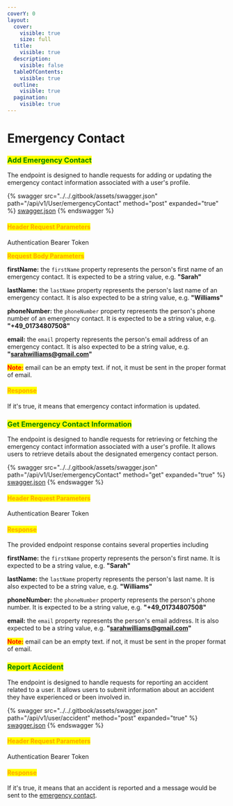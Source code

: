 ```yaml
---
coverY: 0
layout:
  cover:
    visible: true
    size: full
  title:
    visible: true
  description:
    visible: false
  tableOfContents:
    visible: true
  outline:
    visible: true
  pagination:
    visible: true
---
```


# Emergency Contact

### <mark style="color:green;">**Add Emergency Contact**</mark>&#x20;

The endpoint is designed to handle requests for adding or updating the emergency contact information associated with a user's profile.&#x20;

{% swagger src="../../.gitbook/assets/swagger.json" path="/api/v1/User/emergencyContact" method="post" expanded="true" %}
[swagger.json](../../.gitbook/assets/swagger.json)
{% endswagger %}

#### <mark style="color:orange;">Header Request Parameters</mark>

Authentication Bearer Token



<mark style="color:orange;">**Request Body Parameters**</mark>

**firstName:** the `firstName` property represents the person's first name of an emergency contact. It is expected to be a string value, e.g. **"Sarah"**

**lastName:** the `lastName` property represents the person's last name of an emergency contact. It is also expected to be a string value, e.g. **"Williams"**

**phoneNumber:** the `phoneNumber` property represents the person's phone number of an emergency contact. It is expected to be a string value, e.g. **"+49\_01734807508"**

**email:** the `email` property represents the person's email address of an emergency contact. It is also expected to be a string value, e.g. **"sarahwilliams@gmail.com"**

<mark style="color:red;">**Note:**</mark> email can be an empty text. if not, it must be sent in the proper format of email.

#### <mark style="color:orange;">**Response**</mark>

If it's true, it means that emergency contact information is updated.



### <mark style="color:green;">**Get Emergency Contact Information**</mark>&#x20;

The endpoint is designed to handle requests for retrieving or fetching the emergency contact information associated with a user's profile. It allows users to retrieve details about the designated emergency contact person.

{% swagger src="../../.gitbook/assets/swagger.json" path="/api/v1/User/emergencyContact" method="get" expanded="true" %}
[swagger.json](../../.gitbook/assets/swagger.json)
{% endswagger %}

#### <mark style="color:orange;">Header Request Parameters</mark>

Authentication Bearer Token

#### <mark style="color:orange;">**Response**</mark>

The provided endpoint response contains several properties including

**firstName:** the `firstName` property represents the person's first name. It is expected to be a string value, e.g. **"Sarah"**

**lastName:** the `lastName` property represents the person's last name. It is also expected to be a string value, e.g. **"Williams"**

**phoneNumber:** the `phoneNumber` property represents the person's phone number. It is expected to be a string value, e.g. **"+49\_01734807508"**

**email:** the `email` property represents the person's email address. It is also expected to be a string value, e.g. **"sarahwilliams@gmail.com"**

<mark style="color:red;">**Note:**</mark> email can be an empty text. if not, it must be sent in the proper format of email.



### <mark style="color:green;">**Report Accident**</mark>&#x20;

The endpoint is designed to handle requests for reporting an accident related to a user. It allows users to submit information about an accident they have experienced or been involved in.

{% swagger src="../../.gitbook/assets/swagger.json" path="/api/v1/user/accident" method="post" expanded="true" %}
[swagger.json](../../.gitbook/assets/swagger.json)
{% endswagger %}

#### <mark style="color:orange;">Header Request Parameters</mark>

Authentication Bearer Token

#### <mark style="color:orange;">**Response**</mark>

If it's true, it means that an accident is reported and a message would be sent to the [emergency contact](emergency-contact.md#user-emergency-contact).
